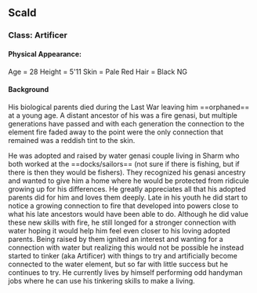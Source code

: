 ## Scald
### Class: Artificer

#### Physical Appearance:
Age = 28
Height = 5'11
Skin = Pale Red
Hair = Black
NG

#### Background
His biological parents died during the Last War leaving him ==orphaned== at a young age. A distant ancestor of his was a fire genasi, but multiple generations have passed and with each generation the connection to the element fire faded away to the point were the only connection that remained was a reddish tint to the skin.

He was adopted and raised by water genasi couple living in Sharm who both worked at the ==docks/sailors== (not sure if there is fishing, but if there is then they would be fishers). They recognized his genasi ancestry and wanted to give him a home where he would be protected from ridicule growing up for his differences. He greatly appreciates all that his adopted parents did for him and loves them deeply. Late in his youth he did start to notice a growing connection to fire that developed into powers close to what his late ancestors would have been able to do. Although he did value these new skills with fire, he still longed for a stronger connection with water hoping it would help him feel even closer to his loving adopted parents. Being raised by them ignited an interest and wanting for a connection with water but realizing this would not be possible he instead started to tinker (aka Artificer) with things to try and artificially become connected to the water element, but so far with little success but he continues to try. He currently lives by himself performing odd handyman jobs where he can use his tinkering skills to make a living.